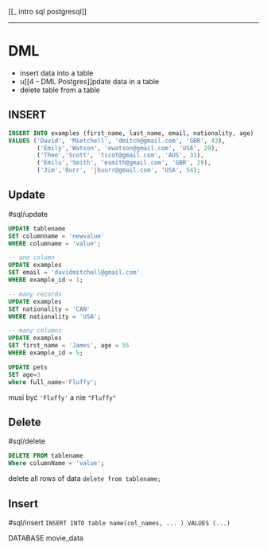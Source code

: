 [[_ intro sql postgresql]]


---
# DML
- insert data into a table
- u[[4 - DML Postgres]]pdate data in a table
- delete table from a table

## INSERT
```sql
INSERT INTO examples (first_name, last_name, email, nationality, age)
VALUES ('David', 'Mietchell', 'dmitch@gmail.com', 'GBR', 43),
		('Emily','Watson', 'ewatson@gmail.com', 'USA', 29),
		('Theo','Scott', 'tscot@gmail.com', 'AUS', 33),
		('Emilu','Smith', 'esmith@gmail.com', 'GBR', 29),
		('Jim','Burr', 'jbuurr@gmail.com', 'USA', 54);
```

## Update
#sql/update 
```sql
UPDATE tablename
SET columnname = 'newvalue'
WHERE columname = 'value';
```

```sql
-- one column
UPDATE examples
SET email = 'davidmitchell@gmail.com'
WHERE example_id = 1;

-- many records
UPDATE examples
SET nationality = 'CAN'
WHERE nationality = 'USA';

-- many columns
UPDATE examples 
SET first_name = 'James', age = 55
WHERE example_id = 5;
```

```sql
UPDATE pets
SET age=3
where full_name='Fluffy';
```
musi być `'Fluffy'` a nie `"Fluffy"`


## Delete
#sql/delete 
```sql
DELETE FROM tablename
Where columnName = 'value';
```

delete all rows of data
`delete from tablename;`

## Insert
#sql/insert 
`INSERT INTO table name(col_names, ... ) VALUES (...) `


DATABASE movie_data














